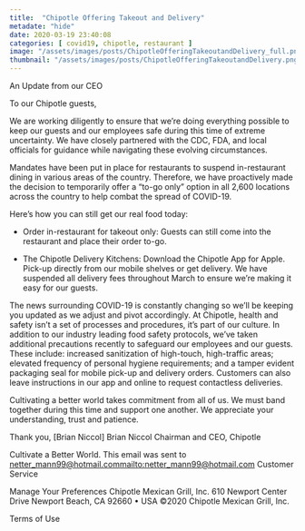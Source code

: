 ```yaml
---
title:  "Chipotle Offering Takeout and Delivery"
metadate: "hide"
date: 2020-03-19 23:40:08
categories: [ covid19, chipotle, restaurant ]
image: "/assets/images/posts/ChipotleOfferingTakeoutandDelivery_full.png"
thumbnail: "/assets/images/posts/ChipotleOfferingTakeoutandDelivery.png"
---
```



An Update from our CEO‌ ‌ ‌ ‌ ‌ ‌ ‌ ‌ ‌ ‌ ‌ ‌ ‌ ‌ ‌ ‌ ‌ ‌ ‌ ‌ ‌ ‌ ‌ ‌ ‌ ‌ ‌ ‌ ‌ ‌ ‌ ‌ ‌ ‌ ‌ ‌ ‌ ‌ ‌ ‌ ‌ ‌ ‌ ‌ ‌ ‌ ‌ ‌ ‌ ‌ ‌ ‌ ‌ ‌ ‌ ‌ ‌ ‌ ‌ ‌ ‌ ‌ ‌ ‌ ‌ ‌  ‌ ‌ ‌ ‌ ‌ ‌ ‌ ‌ ‌ ‌ ‌ ‌ ‌ ‌ ‌ ‌ ‌ ‌ ‌ ‌ ‌ ‌ ‌ ‌ ‌ ‌ ‌ ‌ ‌ ‌ ‌ ‌ ‌ ‌ ‌ ‌ ‌ ‌ ‌ ‌ ‌ ‌ ‌ ‌ ‌ ‌ ‌ ‌ ‌ ‌ ‌ ‌ ‌ ‌ ‌ ‌ ‌ ‌ ‌ ‌ ‌ ‌ ‌ ‌ ‌ ‌ ‌  ‌ ‌ ‌ ‌ ‌ ‌ ‌ ‌ ‌ ‌ ‌ ‌ ‌ ‌ ‌ ‌ ‌ ‌ ‌ ‌ ‌ ‌ ‌

To our Chipotle guests,

We are working diligently to ensure that we’re doing everything possible to keep our guests and our employees safe during this time of extreme uncertainty. We have closely partnered with the CDC, FDA, and local officials for guidance while navigating these evolving circumstances.

Mandates have been put in place for restaurants to suspend in-restaurant dining in various areas of the country. Therefore, we have proactively made the decision to temporarily offer a “to-go only” option in all 2,600 locations across the country to help combat the spread of COVID-19.

Here’s how you can still get our real food today:

  *   Order in-restaurant for takeout only: Guests can still come into the restaurant and place their order to-go.

  *   The Chipotle Delivery Kitchens: Download the Chipotle App for Apple. Pick-up directly from our mobile shelves or get delivery. We have suspended all delivery fees throughout March to ensure we’re making it easy for our guests.

The news surrounding COVID-19 is constantly changing so we’ll be keeping you updated as we adjust and pivot accordingly. At Chipotle, health and safety isn’t a set of processes and procedures, it’s part of our culture. In addition to our industry leading food safety protocols, we’ve taken additional precautions recently to safeguard our employees and our guests. These include: increased sanitization of high-touch, high-traffic areas; elevated frequency of personal hygiene requirements; and a tamper evident packaging seal for mobile pick-up and delivery orders. Customers can also leave instructions in our app and online to request contactless deliveries.

Cultivating a better world takes commitment from all of us. We must band together during this time and support one another. We appreciate your understanding, trust and patience.

Thank you,
[Brian Niccol]
Brian Niccol
Chairman and CEO, Chipotle


Cultivate a Better World.
This email was sent to netter_mann99@hotmail.com<mailto:netter_mann99@hotmail.com>
Customer Service

Manage Your Preferences
Chipotle Mexican Grill, Inc.
610 Ne﻿wport Center Dri﻿ve
Newport B﻿each, CA 92660 • USA
©2020 Chipotle Mexican Grill, Inc.

Terms of Use

